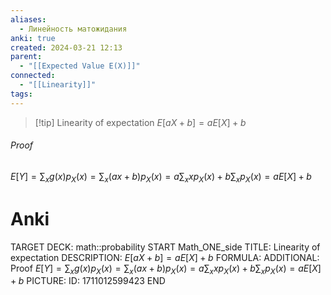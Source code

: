 ```yaml
---
aliases:
  - Линейность матожидания
anki: true
created: 2024-03-21 12:13
parent:
  - "[[Expected Value E(X)]]"
connected:
  - "[[Linearity]]"
tags:
---
```


 > [!tip] Linearity of expectation
 $E[aX + b] = aE[X] + b$

###### Proof
$E[Y] = \sum_{x} g(x)p_X(x) = \sum_{x} (ax + b)p_X(x) = a\sum_{x} xp_X(x) + b\sum_{x} p_X(x) = aE[X] + b$

# Anki
TARGET DECK: math::probability
START
Math_ONE_side
TITLE: Linearity of expectation
DESCRIPTION:  $E[aX + b] = aE[X] + b$
FORMULA: 
ADDITIONAL: Proof
$E[Y] = \sum_{x} g(x)p_X(x) = \sum_{x} (ax + b)p_X(x) = a\sum_{x} xp_X(x) + b\sum_{x} p_X(x) = aE[X] + b$
PICTURE:
ID: 1711012599423
END

